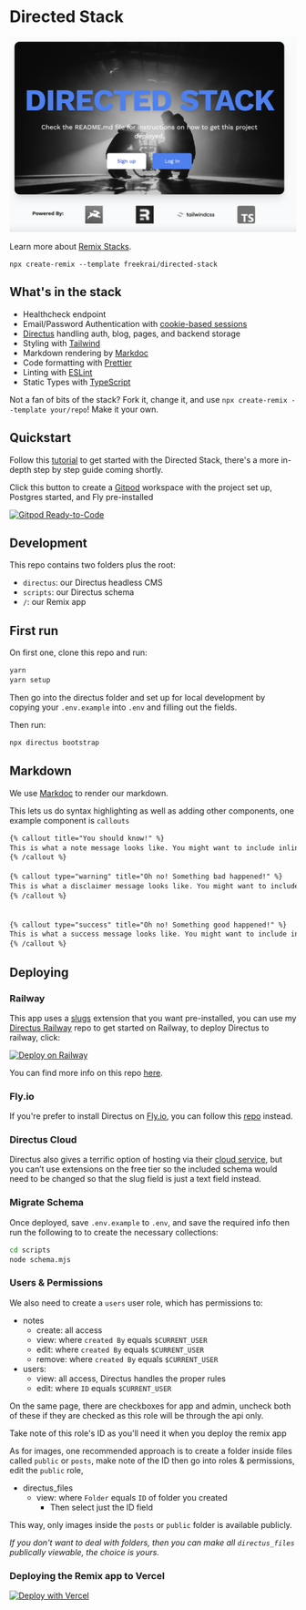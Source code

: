 # Directed Stack

![The Directed Stack](/assets/directed-stack.png)

Learn more about [Remix Stacks](https://remix.run/stacks).

```
npx create-remix --template freekrai/directed-stack
```

## What's in the stack

- Healthcheck endpoint
- Email/Password Authentication with [cookie-based sessions](https://remix.run/docs/en/v1/api/remix#createcookiesessionstorage)
- [Directus](https://directus.io) handling auth, blog, pages, and backend storage
- Styling with [Tailwind](https://tailwindcss.com/)
- Markdown rendering by [Markdoc](https://markdoc.dev)
- Code formatting with [Prettier](https://prettier.io)
- Linting with [ESLint](https://eslint.org)
- Static Types with [TypeScript](https://typescriptlang.org)

Not a fan of bits of the stack? Fork it, change it, and use `npx create-remix --template your/repo`! Make it your own.

## Quickstart

Follow this [tutorial](https://codedgeekery.com/blog/directed-stack) to get started with the Directed Stack, there's a more in-depth step by step guide coming shortly.


Click this button to create a [Gitpod](https://gitpod.io) workspace with the project set up, Postgres started, and Fly pre-installed

[![Gitpod Ready-to-Code](https://img.shields.io/badge/Gitpod-Ready--to--Code-blue?logo=gitpod)](https://gitpod.io/from-referrer/)

## Development

This repo contains two folders plus the root:

- `directus`: our Directus headless CMS
- `scripts`: our Directus schema
- `/`: our Remix app

## First run

On first one, clone this repo and run:

```bash
yarn
yarn setup
```

Then go into the directus folder and set up for local development by copying your `.env.example` into `.env` and filling out the fields.

Then run:

```bash
npx directus bootstrap
```

## Markdown 

We use [Markdoc](https://markdoc.dev/) to render our markdown.

This lets us do syntax highlighting as well as adding other components, one example component is `callouts`

```markdown
{% callout title="You should know!" %}
This is what a note message looks like. You might want to include inline code in it. Or maybe you’ll want to include a link in it. I don’t think we should get too carried away with other scenarios like lists or tables — that would be silly.
{% /callout %}

{% callout type="warning" title="Oh no! Something bad happened!" %}
This is what a disclaimer message looks like. You might want to include inline code in it. Or maybe you’ll want to include a link in it. I don’t think we should get too carried away with other scenarios like lists or tables — that would be silly.
{% /callout %}


{% callout type="success" title="Oh no! Something good happened!" %}
This is what a success message looks like. You might want to include inline code in it. Or maybe you’ll want to include a link in it. I don’t think we should get too carried away with other scenarios like lists or tables — that would be silly.
{% /callout %}
```

## Deploying

### Railway

This app uses a [slugs](https://github.com/dimitrov-adrian/directus-extension-wpslug-interface) extension that you want pre-installed, you can use my [Directus Railway](https://github.com/freekrai/directus-railway) repo to get started on Railway, to deploy Directus to railway, click:

[![Deploy on Railway](https://railway.app/button.svg)](https://railway.app/new/template/_dszdt?referralCode=codedgeekery)

You can find more info on this repo [here](https://codedgeekery.com/blog/directus-railway).

### Fly.io

If you're prefer to install Directus on [Fly.io](http://fly.io), you can follow this [repo](https://github.com/freekrai/directus-fly) instead.

### Directus Cloud

Directus also gives a terrific option of hosting via their [cloud service](https://directus.cloud), but you can’t use extensions on the free tier so the included schema would need to be changed so that the slug field is just a text field instead. 


### Migrate Schema

Once deployed, save `.env.example` to `.env`, and save the required info then run the following to to create the necessary collections:

```bash
cd scripts
node schema.mjs
```

### Users & Permissions

We also need to create a `users` user role, which has permissions to:

- notes
   - create: all access
   - view: where `created By` equals `$CURRENT_USER`
   - edit: where `created By` equals `$CURRENT_USER`
   - remove: where `created By` equals `$CURRENT_USER`
- users:
   - view: all access, Directus handles the proper rules
   - edit: where `ID` equals `$CURRENT_USER`

On the same page, there are checkboxes for app and admin, uncheck both of these if they are checked as this role will be through the api only. 

Take note of this role's ID as you'll need it when you deploy the remix app

As for images, one recommended approach is to create a folder inside files called `public` or `posts`, make note of the ID then go into roles & permissions, edit the `public` role, 

- directus_files
  - view: where `Folder` equals `ID` of folder you created
     - Then select just the ID field
  
This way, only images inside the `posts` or `public` folder is available publicly.

_If you don't want to deal with folders, then you can make all `directus_files` publically viewable, the choice is yours._

### Deploying the Remix app to Vercel

[![Deploy with Vercel](https://vercel.com/button)](https://vercel.com/new/clone?repository-url=https%3A%2F%2Fgithub.com%2Ffreekrai%2Fdirected-stack&env=SESSION_SECRET,DIRECTUS_URL,DIRECTUS_STATIC_TOKEN,DIRECTUS_USER_ROLE)
